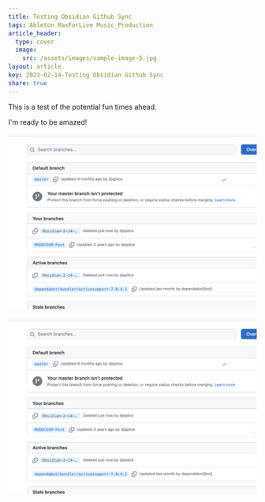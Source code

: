 ```yaml
---
title: Testing Obsidian Github Sync
tags: Ableton MaxForLive Music_Production
article_header:
  type: cover
  image:
    src: /assets/images/sample-image-5.jpg
layout: article
key: 2023-02-14-Testing Obsidian Github Sync
share: true
---
```

This is a test of the potential fun times ahead. 

I'm ready to be amazed!


![Pasted image 20230214125920.png](../assets/images/Pasted%20image%2020230214125920.png)


![Pasted image 20230214125920.png](../assets/images/Pasted%20image%2020230214125920.png)